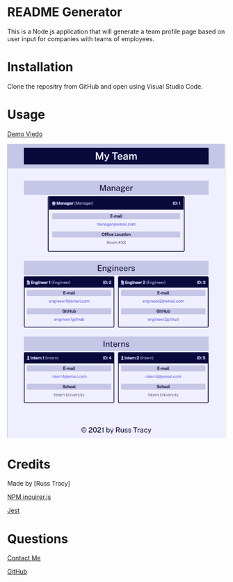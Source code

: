 # README Generator
    
This is a Node.js application that will generate a team profile page based on user input for companies with teams of employees.

# Installation

Clone the repositry from GitHub and open using Visual Studio Code.

# Usage 
[Demo Viedo](https://drive.google.com/file/d/1xA6N26Q5aexqq9W16pUl6gKMe6Degp7E/view?usp=sharing)

![alt text](./assets/images/ScreenShot.jpg)

# Credits

Made by [Russ Tracy]

[NPM inquirer.js](https://www.npmjs.com/package/inquirer)

[Jest](https://jestjs.io/)

# Questions

[Contact Me](russ_tracy@comcast.net)

[GitHub](https://github.com/russtracy)
